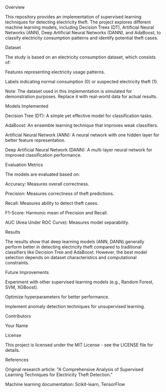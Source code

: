 Overview

This repository provides an implementation of supervised learning techniques for detecting electricity theft. The project explores different machine learning models, including Decision Trees (DT), Artificial Neural Networks (ANN), Deep Artificial Neural Networks (DANN), and AdaBoost, to classify electricity consumption patterns and identify potential theft cases.

Dataset

The study is based on an electricity consumption dataset, which consists of:

Features representing electricity usage patterns.

Labels indicating normal consumption (0) or suspected electricity theft (1).

Note: The dataset used in this implementation is simulated for demonstration purposes. Replace it with real-world data for actual results.

Models Implemented

Decision Tree (DT): A simple yet effective model for classification tasks.

AdaBoost: An ensemble learning technique that improves weak classifiers.

Artificial Neural Network (ANN): A neural network with one hidden layer for better feature representation.

Deep Artificial Neural Network (DANN): A multi-layer neural network for improved classification performance.

Evaluation Metrics

The models are evaluated based on:

Accuracy: Measures overall correctness.

Precision: Measures correctness of theft predictions.

Recall: Measures ability to detect theft cases.

F1-Score: Harmonic mean of Precision and Recall.

AUC (Area Under ROC Curve): Measures model separability.

Results

The results show that deep learning models (ANN, DANN) generally perform better in detecting electricity theft compared to traditional classifiers like Decision Tree and AdaBoost. However, the best model selection depends on dataset characteristics and computational constraints.

Future Improvements

Experiment with other supervised learning models (e.g., Random Forest, SVM, XGBoost).

Optimize hyperparameters for better performance.

Implement anomaly detection techniques for unsupervised learning.

Contributors

Your Name

License

This project is licensed under the MIT License - see the LICENSE file for details.

References

Original research article: "A Comprehensive Analysis of Supervised Learning Techniques for Electricity Theft Detection."

Machine learning documentation: Scikit-learn, TensorFlow

